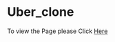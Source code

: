 # Uber_clone
 To view the Page please Click <a href=https://arsalanamanat.github.io/Uber_clone/>Here </a>
